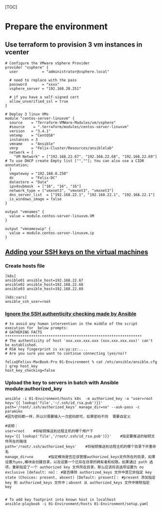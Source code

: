 [TOC]

# Prepare the environment

## Use terraform to provision 3 vm instances in vcenter

```buildoutcfg
# Configure the VMware vSphere Provider
provider "vsphere" {
  user           = "administrator@vsphere.local"
  
  # need to replace with the pass
  password       = "xxxx" 
  vsphere_server = "192.168.20.251"

  # if you have a self-signed cert
  allow_unverified_ssl = true
}

# Deploy 3 linux VMs
module "centos-server-linuxvm" {
  source    = "Terraform-VMWare-Modules/vm/vsphere"
  #source    = ".terraform/modules/centos-server-linuxvm"
  version   = "3.4.1"
  vmtemp    = "CentOS8"
  instances = 3
  vmname    = "Ansible"
  vmrp      = "Felix-Cluster/Resources/ansiblelab"
  network = {
    "VM Network" = ["192.168.22.67", "192.168.22.68", "192.168.22.69"] # To use DHCP create Empty list ["",""]; You can also use a CIDR annotation;
  }
  vmgateway = "192.168.0.250"
  dc        = "Felix-DC"
  datastore = "Data"
  ipv4submask  = ["16", "16", "16"]
  network_type = ["vmxnet3", "vmxnet3", "vmxnet3"]
  dns_server_list  = ["192.168.22.1", "192.168.22.1", "192.168.22.1"]
  is_windows_image = false
}

output "vmnames" {
  value = module.centos-server-linuxvm.VM
}

output "vmnameswip" {
  value = module.centos-server-linuxvm.ip
}
```

## [Adding your SSH keys on the virtual machines](https://www.cnblogs.com/szk5043/articles/8962506.html)

### Create hosts file
```buildoutcfg
[k8s]
ansible01 ansible_host=192.168.22.67
ansible02 ansible_host=192.168.22.68
ansible03 ansible_host=192.168.22.69

[k8s:vars]
ansible_ssh_user=root
```

### [Ignore the SSH authenticity checking made by Ansible](https://stackoverflow.com/questions/32297456/how-to-ignore-ansible-ssh-authenticity-checking)

```buildoutcfg
# to avoid any human intervention in the middle of the script execution for  below prompts:
# GATHERING FACTS ***************************************************************
# The authenticity of host 'xxx.xxx.xxx.xxx (xxx.xxx.xxx.xxx)' can't be established.
# RSA key fingerprint is xx:yy:zz:....
# Are you sure you want to continue connecting (yes/no)?

felix@Felixs-MacBook-Pro 01-Environment % cat /etc/ansible/ansible.cfg | grep host_key
host_key_checking=false
```

### Upload the key to servers in batch with Ansible module:authorized_key
```
ansible -i 01-Environment/hosts k8s  -m authorized_key -a "user=root key='{{ lookup('file','~/.ssh/id_rsa.pub')}}' path='/root/.ssh/authorized_keys' manage_dir=no" --ask-pass -c paramiko
#因为密码都一样，所以只需要输入一次密码即可，如果密码不同  需要自定义
 
#说明：
user=root    #将秘钥推送到远程主机的哪个用户下
key='{{ lookup('file','/root/.ssh/id_rsa.pub')}}'    #指定要推送的秘钥文件所在的路径
path='/root/.ssh/authorized_keys'    #将秘钥推送到远程主机的哪个目录下并重命名
manage_dir=no       #指定模块是否应该管理authorized_keys文件所在的目录，如果设置为yes,模块会创建目录，以及设置一个已存在目录的拥有者和权限。如果通过 path 选项，重新指定了一个 authorized key 文件所在目录，那么应该将该选项设置为 no
exclusive [default: no]： #是否移除 authorized_keys 文件中其它非指定 key
state (Choices: present, absent) [Default: present]： #present 添加指定 key 到 authorized_keys 文件中；absent 从 authorized_keys 文件中移除指定 key


# To add key footprint into known host in localhost
ansible-playbook -i 01-Environment/hosts 01-Environment/setup.yaml
```
